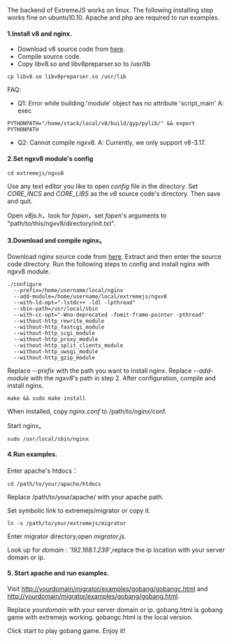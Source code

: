 The backend of ExtremeJS works on linux. The following installing step works fine on ubuntu10.10. Apache and php are required to run examples.

#### 1.Install v8 and nginx.

* Download v8 source code from [here](https://github.com/v8/v8).
* Compile source code.
* Copy libv8.so and libv8preparser.so to /usr/lib

```
cp libv8.so libv8preparser.so /usr/lib
```
FAQ:
* Q1: Error while building:'module' object has no attribute 'script_main'
    A: exec 
```
PYTHONPATH="/home/stack/local/v8/build/gyp/pylib/" && export PYTHONPATH
```
* Q2: Cannot compile ngxv8.
    A: Currently, we only support v8-3.17.

#### 2.Set ngxv8 module's config
```
cd extremejs/ngxv8
```

Use any text editor you like to open _config_ file in the directory. Set _CORE_INCS_ and _CORE_LIBS_ as the _v8_ source code's directory. Then save and quit.

Open _v8js.h_，look for _fopen_，set _fopen_'s arguments to "path/to/this/ngxv8/directory/init.txt".


#### 3.Download and compile nginx。
Download nginx source code from [here](http://nginx.org/download/). Extract and then enter the source code directory. Run the following steps to config and install nginx with ngxv8 module.

```
./configure 
  --prefix=/home/username/local/nginx
  --add-module=/home/username/local/extremejs/ngxv8
  --with-ld-opt="-lstdc++ -ldl -lpthread"
  --sbin-path=/usr/local/sbin
  --with-cc-opt="-Wno-deprecated -fomit-frame-pointer -pthread"
  --without-http_rewrite_module
  --without-http_fastcgi_module
  --without-http_scgi_module
  --without-http_proxy_module
  --without-http_split_clients_module
  --without-http_uwsgi_module
  --without-http_gzip_module
```

Replace _--prefix_ with the path you want to install nginx. Replace _--add-module_ with the _ngxv8_'s path in step 2.
After configuration, compile and install nginx.

```
make && sudo make install
```
When installed, copy _nginx.conf_ to /path/to/nginx/conf.

Start nginx。

```
sudo /usr/local/sbin/nginx
```


#### 4.Run examples.
Enter apache's htdocs：

```
cd /path/to/your/apache/htdocs
```

Replace /path/to/your/apache/ with your apache path.

Set symbolic link to extremejs/migrator or copy it. 

```
ln -s /path/to/your/extremejs/migrator
```

Enter migrator directory,open _migrator.js_.

Look up for _domain : '192.168.1.239'_,replace the ip location with your server domain or ip.



#### 5. Start apache and run examples.
Visit [http://yourdomain/migrator/examples/gobang/gobangc.html](http://yourdomain/migrator/examples/gobang/gobangc.html) and [http://yourdomain/migrator/examples/gobang/gobang.html](http://yourdomain/migrator/examples/gobang/gobang.html).

Replace _yourdomain_ with your server domain or ip. gobang.html is gobang game with extremejs working. gobangc.html is the local version.

Click start to play gobang game. Enjoy it!
